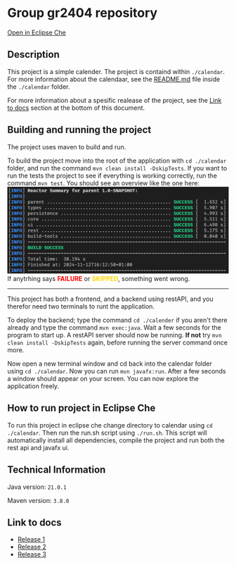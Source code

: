# Group gr2404 repository

[Open in Eclipse Che](https://che.stud.ntnu.no/#https://gitlab.stud.idi.ntnu.no/it1901/groups-2024/gr2404/gr2404)

## Description

This project is a simple calender. The project is containd within `./calendar`. For more information about the calendaar, see the [README.md](./calendar/readme.md) file inside the `./calendar` folder.

For more information about a spesific realease of the project, see the [Link to docs](#link-to-docs) section at the bottom of this document.

## Building and running the project

The project uses maven to build and run.

To build the project move into the root of the application with `cd ./calendar` folder, and run the command `mvn clean install -DskipTests`. If you want to run the tests the project to see if everything is working correctly, run the command `mvn test`. You should see an overview like the one here:
![alt text](./docs/images/success.png) If anytrhing says <span style="color:red;font-weight:bold">FAILURE</span> or <span style="color:gold;font-weight:bold">SKIPPED</span>, something went wrong.

<hr>

This project has both a frontend, and a backend using restAPI, and you therefor need two terminals to runt the application.

To deploy the backend; type the command `cd ./calender` if you aren't there already and type the command `mvn exec:java`. Wait a few seconds for the program to start up. A restAPI server should now be running.
**If not** try `mvn clean install -DskipTests` again, before running the server command once more.

Now open a new terminal window and cd back into the calendar folder using `cd ./calendar`. Now you can run `mvn javafx:run`. After a few seconds a window should appear on your screen. You can now explore the application freely.

## How to run project in Eclipse Che

To run this project in eclipse che change directory to calendar using `cd ./calendar`. Then run the run.sh script using `./run.sh`. This script will automatically install all dependencies, compile the project and run both the rest api and javafx ui.

## Technical Information

Java version: `21.0.1`

Maven version: `3.8.0`

## Link to docs

- [Release 1](./docs/release1/readme.md)
- [Release 2](./docs/release2/readme.md)
- [Release 3](./docs/release3/readme.md)
